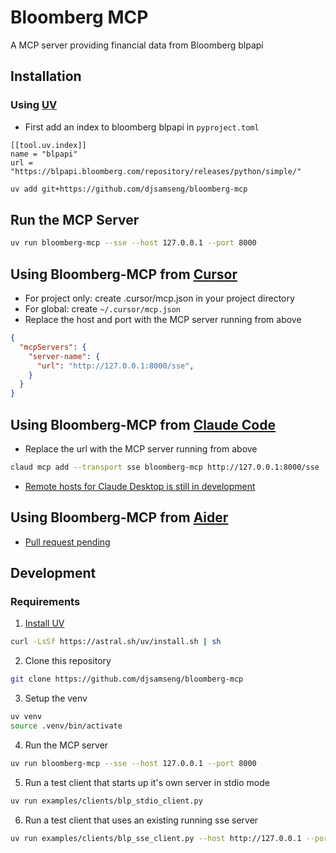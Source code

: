 # Bloomberg MCP

A MCP server providing financial data from Bloomberg blpapi

## Installation
### Using [UV](https://docs.astral.sh/uv/getting-started/installation/)
- First add an index to bloomberg blpapi in `pyproject.toml`
```
[[tool.uv.index]]
name = "blpapi"
url = "https://blpapi.bloomberg.com/repository/releases/python/simple/"
```

```bash
uv add git+https://github.com/djsamseng/bloomberg-mcp
```

## Run the MCP Server
```bash
uv run bloomberg-mcp --sse --host 127.0.0.1 --port 8000
```

## Using Bloomberg-MCP from [Cursor](https://docs.cursor.com/context/model-context-protocol)
- For project only: create .cursor/mcp.json in your project directory
- For global: create `~/.cursor/mcp.json`
- Replace the host and port with the MCP server running from above
```json
{
  "mcpServers": {
    "server-name": {
      "url": "http://127.0.0.1:8000/sse",
    }
  }
}
```

## Using Bloomberg-MCP from [Claude Code](https://docs.anthropic.com/en/docs/agents-and-tools/claude-code/tutorials#set-up-model-context-protocol-mcp)
- Replace the url with the MCP server running from above
```bash
claud mcp add --transport sse bloomberg-mcp http://127.0.0.1:8000/sse
```
- [Remote hosts for Claude Desktop is still in development](https://modelcontextprotocol.io/quickstart/user#1-download-claude-for-desktop)

## Using Bloomberg-MCP from [Aider](https://aider.chat/)
- [Pull request pending](https://github.com/Aider-AI/aider/pull/3672)

## Development
### Requirements
1. [Install UV](https://docs.astral.sh/uv/getting-started/installation/)
```bash
curl -LsSf https://astral.sh/uv/install.sh | sh
```
2. Clone this repository
```bash
git clone https://github.com/djsamseng/bloomberg-mcp
```
3. Setup the venv
```bash
uv venv
source .venv/bin/activate
```
4. Run the MCP server
```bash
uv run bloomberg-mcp --sse --host 127.0.0.1 --port 8000
```
5. Run a test client that starts up it's own server in stdio mode
```bash
uv run examples/clients/blp_stdio_client.py
```
6. Run a test client that uses an existing running sse server
```bash
uv run examples/clients/blp_sse_client.py --host http://127.0.0.1 --port 8000
```
